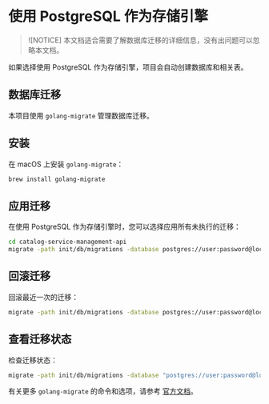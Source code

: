 # 使用 PostgreSQL 作为存储引擎

> ![NOTICE]
> 本文档适合需要了解数据库迁移的详细信息，没有出问题可以忽略本文档。

如果选择使用 PostgreSQL 作为存储引擎，项目会自动创建数据库和相关表。

## 数据库迁移

本项目使用 `golang-migrate` 管理数据库迁移。

## 安装

在 macOS 上安装 `golang-migrate`：

```bash
brew install golang-migrate
```

## 应用迁移

在使用 PostgreSQL 作为存储引擎时，您可以选择应用所有未执行的迁移：

```bash
cd catalog-service-management-api
migrate -path init/db/migrations -database postgres://user:password@localhost:5432/services_db?sslmode=disable up
```

## 回滚迁移

回滚最近一次的迁移：

```bash
migrate -path init/db/migrations -database postgres://user:password@localhost:5432/services_db?sslmode=disable down
```

## 查看迁移状态

检查迁移状态：

```bash
migrate -path init/db/migrations -database "postgres://user:password@localhost:5432/services_db?sslmode=disable" version
```

有关更多 `golang-migrate` 的命令和选项，请参考 [官方文档](https://github.com/golang-migrate/migrate)。
